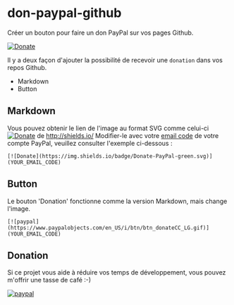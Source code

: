 # don-paypal-github
Créer un bouton pour faire un don PayPal sur vos pages Github.

[![Donate](https://img.shields.io/badge/Donate-PayPal-green.svg)](https://www.paypal.com/cgi-bin/webscr?cmd=_s-xclick&hosted_button_id=A8YE92K9QM7NA)

Il y a deux façon d'ajouter la possibilité de recevoir une `donation` dans vos repos Github.

- Markdown
- Button

## Markdown
Vous pouvez obtenir le lien de l'image au format SVG comme celui-ci [![Donate](https://img.shields.io/badge/Donate-PayPal-green.svg)](https://www.paypal.com/cgi-bin/webscr?cmd=_s-xclick&hosted_button_id=A8YE92K9QM7NA) de http://shields.io/
Modifier-le avec votre [email code](https://developer.paypal.com/docs/classic/paypal-payments-standard/ht_create-pps-buttons/) de votre compte PayPal, veuillez consulter l'exemple ci-dessous :
```
[![Donate](https://img.shields.io/badge/Donate-PayPal-green.svg)](YOUR_EMAIL_CODE)
```

## Button
Le bouton 'Donation' fonctionne comme la version Markdown, mais change l'image. 
```
[![paypal](https://www.paypalobjects.com/en_US/i/btn/btn_donateCC_LG.gif)](YOUR_EMAIL_CODE)
```

## Donation
Si ce projet vous aide à réduire vos temps de développement, vous pouvez m'offrir une tasse de café :-) 

[![paypal](https://www.paypalobjects.com/en_US/i/btn/btn_donateCC_LG.gif)](https://www.paypal.com/cgi-bin/webscr?cmd=_s-xclick&hosted_button_id=A8YE92K9QM7NA)

